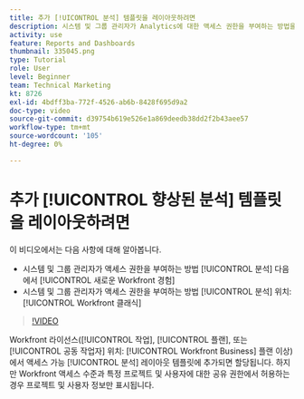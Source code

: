 ```yaml
---
title: 추가 [!UICONTROL 분석] 템플릿을 레이아웃하려면
description: 시스템 및 그룹 관리자가 Analytics에 대한 액세스 권한을 부여하는 방법을 알아봅니다.
activity: use
feature: Reports and Dashboards
thumbnail: 335045.png
type: Tutorial
role: User
level: Beginner
team: Technical Marketing
kt: 8726
exl-id: 4bdff3ba-772f-4526-ab6b-8428f695d9a2
doc-type: video
source-git-commit: d39754b619e526e1a869deedb38dd2f2b43aee57
workflow-type: tm+mt
source-wordcount: '105'
ht-degree: 0%

---
```


# 추가 [!UICONTROL 향상된 분석] 템플릿을 레이아웃하려면

이 비디오에서는 다음 사항에 대해 알아봅니다.

* 시스템 및 그룹 관리자가 액세스 권한을 부여하는 방법 [!UICONTROL 분석] 다음에서 [!UICONTROL 새로운 Workfront 경험]
* 시스템 및 그룹 관리자가 액세스 권한을 부여하는 방법 [!UICONTROL 분석] 위치: [!UICONTROL Workfront 클래식]

>[!VIDEO](https://video.tv.adobe.com/v/335045/?quality=12)

Workfront 라이선스([!UICONTROL 작업], [!UICONTROL 플랜], 또는 [!UICONTROL 공동 작업자] 위치: [!UICONTROL Workfront Business] 플랜 이상)에서 액세스 가능 [!UICONTROL 분석] 레이아웃 템플릿에 추가되면 할당됩니다. 하지만 Workfront 액세스 수준과 특정 프로젝트 및 사용자에 대한 공유 권한에서 허용하는 경우 프로젝트 및 사용자 정보만 표시됩니다.
